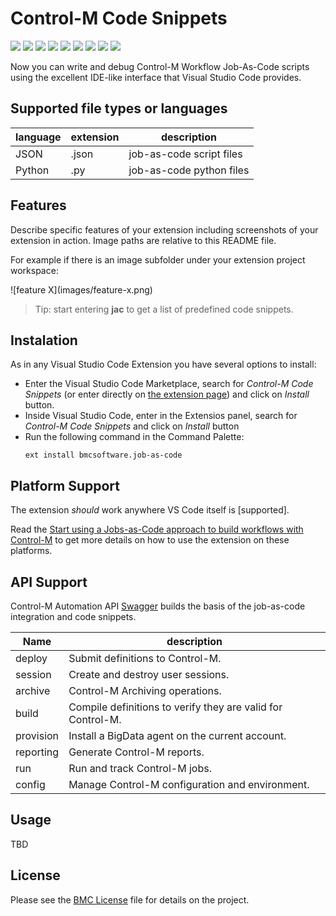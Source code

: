 # Control-M Code Snippets #
[![](https://badgen.net/github/release/controlm/automation-api-community-solutions/stable)]() [![](https://badgen.net/github/tag/controlm/automation-api-community-solutions)]() [![](https://badgen.net/github/status/controlm/automation-api-community-solutions)]() [![](https://badgen.net/github/stars/controlm/automation-api-community-solutions)]() [![](https://badgen.net/github/label-issues/controlm/automation-api-community-solutions/help-wanted/open)]() [![](https://badgen.net/github/commits/controlm/automation-api-community-solutions)]() [![](https://badgen.net/github/releases/controlm/automation-api-community-solutions)]() [![](https://badgen.net/github/license/controlm/automation-api-community-solutions)]() [![](https://badgen.net/github/contributors/controlm/automation-api-community-solutions)]() 

Now you can write and debug Control-M Workflow Job-As-Code scripts using the excellent IDE-like interface
that Visual Studio Code provides.

## Supported file types or languages

| language    | extension                | description                 |
| ----------- | ------------------------ | --------------------------- |
| JSON        | .json                    | job-as-code script files    |
| Python      | .py                      | job-as-code python files    |


## Features

Describe specific features of your extension including screenshots of your extension in action. Image paths are relative to this README file.

For example if there is an image subfolder under your extension project workspace:

\!\[feature X\]\(images/feature-x.png\)

> Tip: start entering **jac** to get a list of predefined code snippets.

## Instalation

As in any Visual Studio Code Extension you have several options to install:

* Enter the Visual Studio Code Marketplace, search for _Control-M Code Snippets_ (or enter directly on [the extension page](https://marketplace.visualstudio.com/items?itemName=bmcsoftware.job-as-code)) and click on _Install_ button.
* Inside Visual Studio Code, enter in the Extensios panel, search for _Control-M Code Snippets_ and click on _Install_ button
* Run the following command in the Command Palette:
	```
	ext install bmcsoftware.job-as-code
	```

## Platform Support

The extension _should_ work anywhere VS Code itself is [supported]. 

Read the [Start using a Jobs-as-Code approach to build workflows with Control-M](https://controlm.github.io/)
to get more details on how to use the extension on these platforms.

## API Support

Control-M Automation API [Swagger](http://aapi-swagger-doc.s3-website-us-west-2.amazonaws.com/swagger.json) builds the basis of the job-as-code integration and code snippets.

| Name        | description              | 
| ----------- | ------------------------ |
| deploy      | Submit definitions to Control-M. |
| session     | Create and destroy user sessions. |
| archive     | Control-M Archiving operations. |
| build       | Compile definitions to verify they are valid for Control-M. |
| provision   | Install a BigData agent on the current account. |
| reporting   | Generate Control-M reports. |
| run         | Run and track Control-M jobs. |
| config      | Manage Control-M configuration and environment. |

## Usage

TBD


## License

Please see the [BMC License](https://github.com/controlm/automation-api-community-solutions/license.html) file for details on the project.

